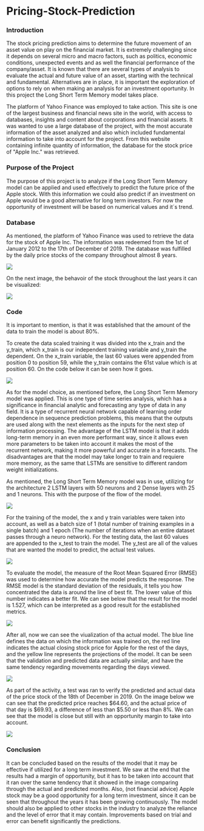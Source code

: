 # Pricing-Stock-Prediction

### Introduction

The stock pricing prediction aims to determine the future movement of an asset value on play on the financial market. It is extremely challenging since it depends on several micro and macro factors, such as politics, economic conditions, unexpected events and as well the financial performance of the company/asset. It is known that there are several types of analysis to evaluate the actual and future value of an asset, starting with the technical and fundamental. Alternatives are in place, it is important the exploration of options to rely on when making an analysis for an investment oportunity. In this project the Long Short Term Memory model takes place. 

The platform of Yahoo Finance was employed to take action. This site is one of the largest business and financial news site in the world, with access to databases, insights and content about corporations and financial assets. It was wanted to use a large database of the project, with the most accurate information of the asset analyzed and also which included fundamental information to take into account for the project. From this website containing infinite quantity of information, the database for the stock price of "Apple Inc." was retrieved. 

### Purpose of the Project

The purpose of this project is to analyze if the Long Short Term Memory model can be applied and used effectively to predict the future price of the Apple stock. With this information we could also predict if an investment on Apple would be a good alternative for long term investors. For now the opportunity of investment will be based on numerical values and it´s trend. 

### Database

As mentioned, the platform of Yahoo Finance was used to retrieve the data for the stock of Apple Inc. The information was redeemed from the 1st of January 2012 to the 17th of December of 2019. The database was fulfilled by the daily price stocks of the company throughout almost 8 years. 

![](https://github.com/JoseLuisMontemayor/Pricing-Stock-Prediction/blob/main/Resources/1.%20Dates_Stock.PNG)

On the next image, the behavoir of the stock throughout the last years it can be visualized:

![](https://github.com/JoseLuisMontemayor/Pricing-Stock-Prediction/blob/main/Resources/2.%20Stock_History.PNG)

### Code

It is important to mention, is that it was established that the amount of the data to train the model is about 80%.

To create the data scaled training it was divided into the x_train and the y_train, which x_train is our independent training variable and y_train the dependent. On the x_train variable, the last 60 values were appended from position 0 to position 59, while the y_train contains the 61st value which is at position 60. On the code below it can be seen how it goes.

![](https://github.com/JoseLuisMontemayor/Pricing-Stock-Prediction/blob/main/Resources/3.%20Split%20x-y-train.PNG)

As for the model choice, as mentioned before, the Long Short Term Memory model was applied. This is one type of time series analysis, which has a significance in financial analytic and forecasting any type of data in any field. It is a type of recurrent neural network capable of learning order dependence in sequence prediction problems, this means that the outputs are used along with the next elements as the inputs for the next step of information processing. The advantage of the LSTM model is that it adds long-term memory in an even more performant way, since it allows even more parameters to be taken into account it makes the most of the recurrent network, making it more powerful and accurate in a forecasts. The disadvantages are that the model may take longer to train and requiere more memory, as the same that LSTMs are sensitive to different random weight initializations.

As mentioned, the Long Short Term Memory model was in use, utilizing for the architecture 2 LSTM layers with 50 neurons and 2 Dense layers with 25 and 1 neurons. This with the purpose of the flow of the model. 

![](https://github.com/JoseLuisMontemayor/Pricing-Stock-Prediction/blob/main/Resources/4.%20LSTM%20Model.PNG)

For the training of the model, the x and y train variables were taken into account, as well as a batch size of 1 (total number of training examples in a single batch) and 1 epoch (The number of iterations when an entire dataset passes through a neuro network). For the testing data, the last 60 values are appended to the x_test to train the model. The y_test are all of the values that are wanted the model to predict, the actual test values. 

![](https://github.com/JoseLuisMontemayor/Pricing-Stock-Prediction/blob/main/Resources/5.%20Train_Test%20Model.PNG)

To evaluate the model, the measure of the Root Mean Squared Error (RMSE) was used to determine how accurate the model predicts the response. The RMSE model is the standard deviation of the residuals, it tells you how concentrated the data is around the line of best fit. The lower value of this number indicates a better fit. We can see below that the result for the model is 1.527, which can be interpreted as a good result for the established metrics. 

![](https://github.com/JoseLuisMontemayor/Pricing-Stock-Prediction/blob/main/Resources/6.%20Root%20Mean%20Squared%20Error.PNG)

After all, now we can see the viualization of tha actual model. The blue line defines the data on which the information was trained on, the red line indicates the actual closing stock price for Apple for the rest of the days, and the yellow line represents the projections of the model. It can be seen that the validation and predicted data are actually similar, and have the same tendency regarding movements regarding the days viewed. 

![](https://github.com/JoseLuisMontemayor/Pricing-Stock-Prediction/blob/main/Resources/7.%20Visualization%20Model.PNG)

As part of the activity, a test was ran to verify the predicted and actual data of the price stock of the 18th of December in 2019. On the image below we can see that the predicted price reaches $64.60, and the actual price of that day is $69.93, a difference of less than $5.50 or less than 8%. We can see that the model is close but still with an opportunity margin to take into account. 

![](https://github.com/JoseLuisMontemayor/Pricing-Stock-Prediction/blob/main/Resources/8.%20Run%20Test.PNG)

### Conclusion

It can be concluded based on the results of the model that it may be effective if utilized for a long term investment. We saw at the end that the results had a margin of opportunity, but it has to be taken into account that it ran over the same tendency that it showed in the image comparing through the actual and predicted months. Also, (not financial advice) Apple stock may be a good opportunity for a long term investment, since it can be seen that throughout the years it has been growing continuously. The model should also be applied to other stocks in the industry to analyze the reliance and the level of error that it may contain. Improvements based on trial and error can benefit significantly the predictions.  








